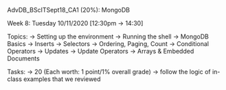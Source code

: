 AdvDB_BScITSept18_CA1 (20%): MongoDB

Week 8: Tuesday 10/11/2020 [12:30pm -> 14:30]

Topics: -> Setting up the environment -> Running the shell -> MongoDB Basics -> Inserts -> Selectors -> Ordering, Paging, Count -> Conditional Operators -> Updates -> Update Operators -> Arrays & Embedded Documents

Tasks: -> 20 (Each worth: 1 point/1% overall grade) -> follow the logic of in-class examples that we reviewed
